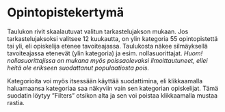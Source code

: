 # Opintopistekertymä

Taulukon rivit skaalautuvat valitun tarkastelujakson mukaan. Jos tarkastelujaksoksi valitsee 12 kuukautta, on ylin kategoria 55 opintopistettä tai yli,  eli opiskelija etenee tavoiteajassa. Taulukosta näkee silmäyksellä tavoiteajassa etenevät (ylin kategoria) ja esim. nollasuorittajat. *Huom! nollasuorittajissa on mukana myös poissaolevaksi ilmoittautuneet, ellei heitä ole erikseen suodattanut populaatiosta pois.*

Kategorioita voi myös itsessään käyttää suodattimina, eli klikkaamalla haluamaansa kategoriaa saa näkyviin vain sen kategorian opiskelijat. Tämä suodatin löytyy ”Filters” otsikon alta ja sen voi poistaa klikkaamalla mustaa rastia.
